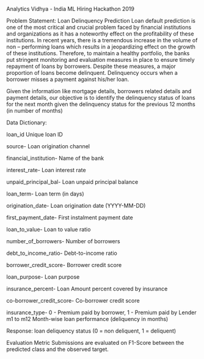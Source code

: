 Analytics Vidhya - India ML Hiring Hackathon 2019

Problem Statement:
Loan Delinquency Prediction
Loan default prediction is one of the most critical and crucial problem faced by financial institutions and organizations as it has a noteworthy effect on the profitability of these institutions. In recent years, there is a tremendous increase in the volume of non – performing loans which results in a jeopardizing effect on the growth of these institutions. Therefore, to maintain a healthy portfolio, the banks put stringent monitoring and evaluation measures in place to ensure timely repayment of loans by borrowers. Despite these measures, a major proportion of loans become delinquent. Delinquency occurs when a borrower misses a payment against his/her loan.

Given the information like mortgage details, borrowers related details and payment details, our objective is to identify the delinquency status of loans for the next month given the delinquency status for the previous 12 months (in number of months)



Data Dictionary:

loan_id	Unique loan ID	

source- Loan origination channel	

financial_institution-	Name of the bank	

interest_rate-	Loan interest rate	

unpaid_principal_bal-	Loan unpaid principal balance	

loan_term-	Loan term (in days)

origination_date-	Loan origination date (YYYY-MM-DD)	

first_payment_date-	First instalment payment date	

loan_to_value-	Loan to value ratio	

number_of_borrowers-	Number of borrowers	

debt_to_income_ratio-	Debt-to-income ratio	

borrower_credit_score-	Borrower credit score	

loan_purpose-	Loan purpose	

insurance_percent-	Loan Amount percent covered by insurance	

co-borrower_credit_score-	Co-borrower credit score	

insurance_type-	0 - Premium paid by borrower, 1 - Premium paid by Lender	
m1 to m12	Month-wise loan performance (deliquency in months)	

Response:
loan deliquency status (0 = non deliquent, 1 = deliquent)





Evaluation Metric
Submissions are evaluated on F1-Score between the predicted class and the observed target.
